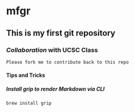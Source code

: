 # mfgr

## This is my first git repository

### ***Collaboration*** with UCSC Class

```text
Please fork me to contribute back to this repo
```

#### Tips and Tricks

##### Install grip to render Markdown via **CLI**

```bash
brew install grip
```
